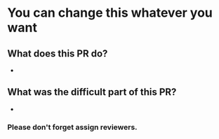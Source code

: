 # You can change this whatever you want

## What does this PR do?

*

## What was the difficult part of this PR?

*


### **Please don't forget assign reviewers.**
